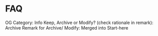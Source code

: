 # FAQ

OG Category: Info
Keep, Archive or Modify? (check rationale in remark): Archive
Remark for Archive/ Modify: Merged into Start-here